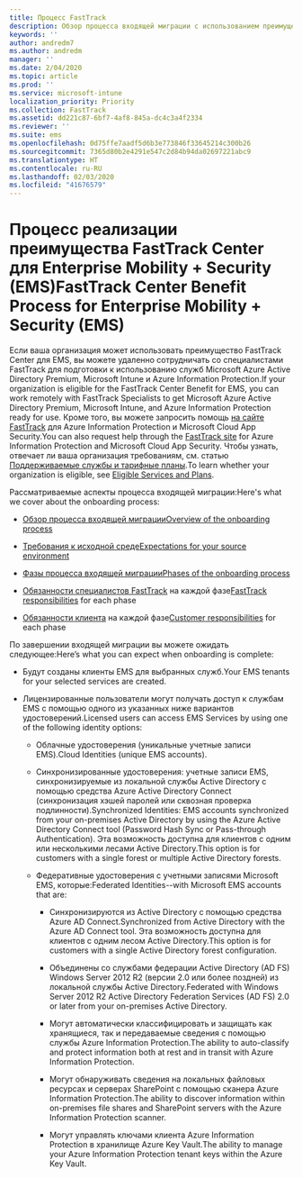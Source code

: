```yaml
---
title: Процесс FastTrack
description: Обзор процесса входящей миграции с использованием преимущества FastTrack Center
keywords: ''
author: andredm7
ms.author: andredm
manager: ''
ms.date: 2/04/2020
ms.topic: article
ms.prod: ''
ms.service: microsoft-intune
localization_priority: Priority
ms.collection: FastTrack
ms.assetid: dd221c87-6bf7-4af8-845a-dc4c3a4f2334
ms.reviewer: ''
ms.suite: ems
ms.openlocfilehash: 0d75ffe7aadf5d6b3e773846f33645214c300b26
ms.sourcegitcommit: 7365d80b2e4291e547c2d84b94da02697221abc9
ms.translationtype: HT
ms.contentlocale: ru-RU
ms.lasthandoff: 02/03/2020
ms.locfileid: "41676579"
---
```

# <a name="fasttrack-center-benefit-process-for-enterprise-mobility--security-ems"></a><span data-ttu-id="bdec3-103">Процесс реализации преимущества FastTrack Center для Enterprise Mobility + Security (EMS)</span><span class="sxs-lookup"><span data-stu-id="bdec3-103">FastTrack Center Benefit Process for Enterprise Mobility + Security (EMS)</span></span>
<span data-ttu-id="bdec3-104">Если ваша организация может использовать преимущество FastTrack Center для EMS, вы можете удаленно сотрудничать со специалистами FastTrack для подготовки к использованию служб Microsoft Azure Active Directory Premium, Microsoft Intune и Azure Information Protection.</span><span class="sxs-lookup"><span data-stu-id="bdec3-104">If your organization is eligible for the FastTrack Center Benefit for EMS, you can work remotely with FastTrack Specialists to get Microsoft Azure Active Directory Premium, Microsoft Intune, and Azure Information Protection ready for use.</span></span> <span data-ttu-id="bdec3-105">Кроме того, вы можете запросить помощь [на сайте FastTrack](https://www.microsoft.com/fasttrack/microsoft-365/ems) для Azure Information Protection и Microsoft Cloud App Security.</span><span class="sxs-lookup"><span data-stu-id="bdec3-105">You can also request help through the [FastTrack site](https://www.microsoft.com/fasttrack/microsoft-365/ems) for Azure Information Protection and Microsoft Cloud App Security.</span></span> <span data-ttu-id="bdec3-106">Чтобы узнать, отвечает ли ваша организация требованиям, см. статью [Поддерживаемые службы и тарифные планы](M365-eligible-services-and-plans.md).</span><span class="sxs-lookup"><span data-stu-id="bdec3-106">To learn whether your organization is eligible, see [Eligible Services and Plans](M365-eligible-services-and-plans.md).</span></span>


<span data-ttu-id="bdec3-107">Рассматриваемые аспекты процесса входящей миграции:</span><span class="sxs-lookup"><span data-stu-id="bdec3-107">Here's what we cover about the onboarding process:</span></span>

-   [<span data-ttu-id="bdec3-108">Обзор процесса входящей миграции</span><span class="sxs-lookup"><span data-stu-id="bdec3-108">Overview of the onboarding process</span></span>](EMS-fasttrack-benefit-overview.md)

-   [<span data-ttu-id="bdec3-109">Требования к исходной среде</span><span class="sxs-lookup"><span data-stu-id="bdec3-109">Expectations for your source environment</span></span>](EMS-source-environment-expectations.md)

-   [<span data-ttu-id="bdec3-110">Фазы процесса входящей миграции</span><span class="sxs-lookup"><span data-stu-id="bdec3-110">Phases of the onboarding process</span></span>](EMS-onboarding-phases.md)

-   <span data-ttu-id="bdec3-111">[Обязанности специалистов FastTrack](EMS-fasttrack-responsibilities.md) на каждой фазе</span><span class="sxs-lookup"><span data-stu-id="bdec3-111">[FastTrack responsibilities](EMS-fasttrack-responsibilities.md) for each phase</span></span>

-   <span data-ttu-id="bdec3-112">[Обязанности клиента](EMS-your-responsibilities.md) на каждой фазе</span><span class="sxs-lookup"><span data-stu-id="bdec3-112">[Customer responsibilities](EMS-your-responsibilities.md) for each phase</span></span>

<span data-ttu-id="bdec3-113">По завершении входящей миграции вы можете ожидать следующее:</span><span class="sxs-lookup"><span data-stu-id="bdec3-113">Here’s what you can expect when onboarding is complete:</span></span>

-   <span data-ttu-id="bdec3-114">Будут созданы клиенты EMS для выбранных служб.</span><span class="sxs-lookup"><span data-stu-id="bdec3-114">Your EMS tenants for your selected services are created.</span></span>

-   <span data-ttu-id="bdec3-115">Лицензированные пользователи могут получать доступ к службам EMS с помощью одного из указанных ниже вариантов удостоверений.</span><span class="sxs-lookup"><span data-stu-id="bdec3-115">Licensed users can access EMS Services by using one of the following identity options:</span></span>

    -   <span data-ttu-id="bdec3-116">Облачные удостоверения (уникальные учетные записи EMS).</span><span class="sxs-lookup"><span data-stu-id="bdec3-116">Cloud Identities (unique EMS accounts).</span></span>

    -   <span data-ttu-id="bdec3-117">Синхронизированные удостоверения: учетные записи EMS, синхронизируемые из локальной службы Active Directory с помощью средства Azure Active Directory Connect (синхронизация хэшей паролей или сквозная проверка подлинности).</span><span class="sxs-lookup"><span data-stu-id="bdec3-117">Synchronized Identities: EMS accounts synchronized from your on-premises Active Directory by using the Azure Active Directory Connect tool (Password Hash Sync or Pass-through Authentication).</span></span> <span data-ttu-id="bdec3-118">Эта возможность доступна для клиентов с одним или несколькими лесами Active Directory.</span><span class="sxs-lookup"><span data-stu-id="bdec3-118">This option is for customers with a single forest or multiple Active Directory forests.</span></span>

    -   <span data-ttu-id="bdec3-119">Федеративные удостоверения с учетными записями Microsoft EMS, которые:</span><span class="sxs-lookup"><span data-stu-id="bdec3-119">Federated Identities--with Microsoft EMS accounts that are:</span></span>

        -   <span data-ttu-id="bdec3-120">Синхронизируются из Active Directory с помощью средства Azure AD Connect.</span><span class="sxs-lookup"><span data-stu-id="bdec3-120">Synchronized from Active Directory with the Azure AD Connect tool.</span></span> <span data-ttu-id="bdec3-121">Эта возможность доступна для клиентов с одним лесом Active Directory.</span><span class="sxs-lookup"><span data-stu-id="bdec3-121">This option is for customers with a single Active Directory forest configuration.</span></span>

        -   <span data-ttu-id="bdec3-122">Объединены со службами федерации Active Directory (AD FS) Windows Server 2012 R2 (версии 2.0 или более поздней) из локальной службы Active Directory.</span><span class="sxs-lookup"><span data-stu-id="bdec3-122">Federated with Windows Server 2012 R2 Active Directory Federation Services (AD FS) 2.0 or later from your on-premises Active Directory.</span></span>

        -   <span data-ttu-id="bdec3-123">Могут автоматически классифицировать и защищать как хранящиеся, так и передаваемые сведения с помощью службы Azure Information Protection.</span><span class="sxs-lookup"><span data-stu-id="bdec3-123">The ability to auto-classify and protect information both at rest and in transit with Azure Information Protection.</span></span> 

        -   <span data-ttu-id="bdec3-124">Могут обнаруживать сведения на локальных файловых ресурсах и серверах SharePoint с помощью сканера Azure Information Protection.</span><span class="sxs-lookup"><span data-stu-id="bdec3-124">The ability to discover information within on-premises file shares and SharePoint servers with the Azure Information Protection scanner.</span></span> 

        -   <span data-ttu-id="bdec3-125">Могут управлять ключами клиента Azure Information Protection в хранилище Azure Key Vault.</span><span class="sxs-lookup"><span data-stu-id="bdec3-125">The ability to manage your Azure Information Protection tenant keys within the Azure Key Vault.</span></span> 
